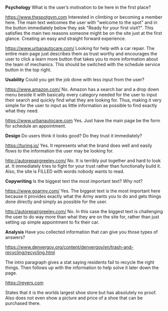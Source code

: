 **Psychology**
What is the user’s motivation to be here in the first place?

https://www.thespotgym.com
Interested in climbing or becoming a member here. The main text welcomes the user with "welcome to the spot" and in the button immediately below they ask "Ready for your first visit?". This satisfies the main two reasons someone might be on the site just at the first glance. Creating an easy and straight forward experience.

https://www.urbanautocare.com/
Looking for help with a car repair. The entire main page just describes them as trust worthy and encourages the user to click a learn more button that takes you to more information about the team of mechanics. This should be switched with the schedule service button in the top right.

**Usability**
Could you get the job done with less input from the user?

https://www.amazon.com/
No. Amazon has a search bar and a drop down menu beside it with basically every category needed for the user to input their search and quickly find what they are looking for. Thus, making it very simple for the user to input as little information as possible to find exactly what they need.

https://www.urbanautocare.com
Yes. Just have the main page be the form for schedule an appointment.

**Design**
Do users think it looks good? Do they trust it immediately?

https://turing.io/
Yes. It represents what the brand does well and easily flows to the information the user may be looking for.

http://autorepairgreeley.com/
No. It is terribly put together and hard to look at. It immediately tries to fight for your trust rather than functionally build it. Also, the site is FILLED with words nobody wants to read.

**Copywriting**
Is the biggest text the most important text? Why not?

https://www.goarmy.com/
Yes. The biggest text is the most important here because it provides exactly what the Army wants you to do and gets things done directly and simply as possible for the user.

http://autorepairgreeley.com/
No. In this case the biggest text is challenging the user to do way more than what they are on the site for, rather than just setting up simple appointment to fix their car.

**Analysis**
Have you collected information that can give you those types of answers?

https://www.denvergov.org/content/denvergov/en/trash-and-recycling/recycling.html

The intro paragraph gives a stat saying residents fail to recycle the right things. Then follows up with the information to help solve it later down the page.

https://reyers.com

States that it is the worlds largest shoe store but has absolutely no proof. Also does not even show a picture and price of a shoe that can be purchased there. 
